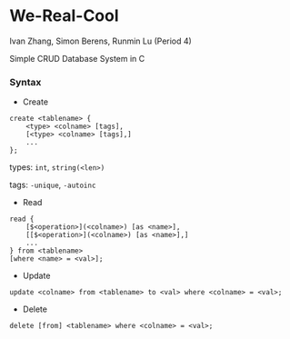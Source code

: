 # We-Real-Cool
Ivan Zhang, Simon Berens, Runmin Lu (Period 4)

Simple CRUD Database System in C

### Syntax
- Create

```
create <tablename> {
    <type> <colname> [tags],
    [<type> <colname> [tags],]
    ...
};
```
types: `int`, `string(<len>)`

tags: `-unique`, `-autoinc`

- Read

```
read {
    [$<operation>](<colname>) [as <name>],
    [[$<operation>](<colname>) [as <name>],]
    ...
} from <tablename>
[where <name> = <val>];
```

- Update

`update <colname> from <tablename> to <val> where <colname> = <val>;`

- Delete

`delete [from] <tablename> where <colname> = <val>;`
